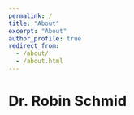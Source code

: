 ```yaml
---
permalink: /
title: "About"
excerpt: "About"
author_profile: true
redirect_from: 
  - /about/
  - /about.html
---
```


Dr. Robin Schmid
======
